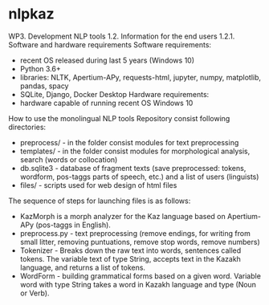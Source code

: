 # nlpkaz
WP3. Development NLP tools
1.2. Information for the end users 
1.2.1. Software and hardware requirements 
Software requirements: 
- recent OS released during last 5 years (Windows 10)
- Python 3.6+ 
- libraries: NLTK, Apertium-APy, requests-html, jupyter, numpy, matplotlib, pandas, spacy
- SQLite, Django, Docker Desktop 
Hardware requirements: 
- hardware capable of running recent OS Windows 10

How to use the monolingual NLP tools
Repository consist following directories:
- preprocess/ - in the folder consist modules for text preprocessing 
- templates/ - in the folder consist modules for morphological analysis, search (words or collocation)
- db.sqlite3 - database of fragment texts (save preprocessed: tokens, wordform, pos-taggs parts of speech, etc.) and a list of users (linguists)
 - files/ - scripts used for web design of html files

The sequence of steps for launching files is as follows:
- KazMorph is a morph analyzer for the Kaz language based on Apertium-APy (pos-taggs in English).
- preprocess.py - text preprocessing (remove endings, for writing from small litter, removing puntuations, remove stop words, remove numbers)
- Tokenizer - Breaks down the raw text into words, sentences called tokens. The variable text of type String, accepts text in the Kazakh language, and returns a list of tokens.
- WordForm - building grammatical forms based on a given word. Variable word with type String takes a word in Kazakh language and type (Noun or Verb).
